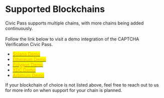 # Supported Blockchains

Civic Pass supports multiple chains, with more chains being added continuously.\
\
Follow the link below to visit a demo integration of the CAPTCHA Verification Civic Pass.

* [<mark style="color:orange;">Solana Demo</mark>](https://getpass.civic.com)
* [<mark style="color:orange;">Ethereum Demo</mark>](https://demopass.civic.com/#goerli)
* [<mark style="color:orange;">Polygon Demo</mark>](https://demopass.civic.com/#polygon)
* [<mark style="color:orange;">XDC Demo</mark>](https://demopass.civic.com/#xdcmainnet)
* [<mark style="color:orange;">Arbitrum Demo</mark>](https://demopass.civic.com/#arbitrum%20one)

If your blockchain of choice is not listed above, feel free to reach out to us for more info on when support for your chain is planned.
